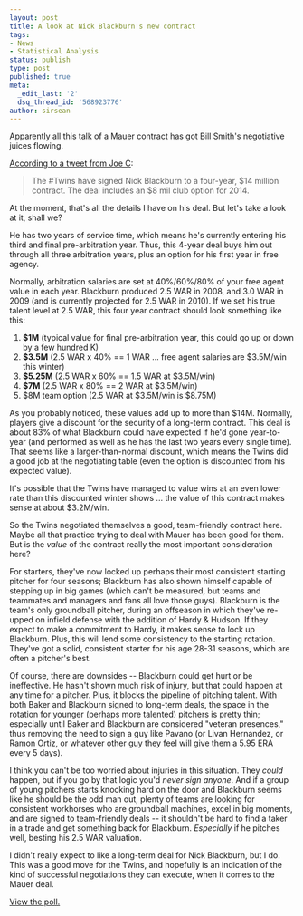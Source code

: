 ```yaml
---
layout: post
title: A look at Nick Blackburn's new contract
tags:
- News
- Statistical Analysis
status: publish
type: post
published: true
meta:
  _edit_last: '2'
  dsq_thread_id: '568923776'
author: sirsean
---
```

Apparently all this talk of a Mauer contract has got Bill Smith's negotiative juices flowing.

[According to a tweet from Joe C](http://twitter.com/JoeCStrib/status/10127760619):

> The #Twins have signed Nick Blackburn to a four-year, $14 million contract. The deal includes an $8 mil club option for 2014.

At the moment, that's all the details I have on his deal. But let's take a look at it, shall we?

He has two years of service time, which means he's currently entering his third and final pre-arbitration year. Thus, this 4-year deal buys him out through all three arbitration years, plus an option for his first year in free agency.

Normally, arbitration salaries are set at 40%/60%/80% of your free agent value in each year. Blackburn produced 2.5 WAR in 2008, and 3.0 WAR in 2009 (and is currently projected for 2.5 WAR in 2010). If we set his true talent level at 2.5 WAR, this four year contract should look something like this:

1. **$1M** (typical value for final pre-arbitration year, this could go up or down by a few hundred K)
2. **$3.5M** (2.5 WAR x 40% == 1 WAR ... free agent salaries are $3.5M/win this winter)
3. **$5.25M** (2.5 WAR x 60% == 1.5 WAR at $3.5M/win)
4. **$7M** (2.5 WAR x 80% == 2 WAR at $3.5M/win)
5. $8M team option (2.5 WAR at $3.5M/win is $8.75M)

As you probably noticed, these values add up to more than $14M. Normally, players give a discount for the security of a long-term contract. This deal is about 83% of what Blackburn could have expected if he'd gone year-to-year (and performed as well as he has the last two years every single time). That seems like a larger-than-normal discount, which means the Twins did a good job at the negotiating table (even the option is discounted from his expected value).

It's possible that the Twins have managed to value wins at an even lower rate than this discounted winter shows ... the value of this contract makes sense at about $3.2M/win.

So the Twins negotiated themselves a good, team-friendly contract here. Maybe all that practice trying to deal with Mauer has been good for them. But is the _value_ of the contract really the most important consideration here?

For starters, they've now locked up perhaps their most consistent starting pitcher for four seasons; Blackburn has also shown himself capable of stepping up in big games (which can't be measured, but teams and teammates and managers and fans all love those guys). Blackburn is the team's only groundball pitcher, during an offseason in which they've re-upped on infield defense with the addition of Hardy & Hudson. If they expect to make a commitment to Hardy, it makes sense to lock up Blackburn. Plus, this will lend some consistency to the starting rotation. They've got a solid, consistent starter for his age 28-31 seasons, which are often a pitcher's best.

Of course, there are downsides -- Blackburn could get hurt or be ineffective. He hasn't shown much risk of injury, but that could happen at any time for a pitcher. Plus, it blocks the pipeline of pitching talent. With both Baker and Blackburn signed to long-term deals, the space in the rotation for younger (perhaps more talented) pitchers is pretty thin; especially until Baker and Blackburn are considered "veteran presences," thus removing the need to sign a guy like Pavano (or Livan Hernandez, or Ramon Ortiz, or whatever other guy they feel will give them a 5.95 ERA every 5 days).

I think you can't be too worried about injuries in this situation. They _could_ happen, but if you go by that logic you'd _never sign anyone_. And if a group of young pitchers starts knocking hard on the door and Blackburn seems like he should be the odd man out, plenty of teams are looking for consistent workhorses who are groundball machines, excel in big moments, and are signed to team-friendly deals -- it shouldn't be hard to find a taker in a trade and get something back for Blackburn. _Especially_ if he pitches well, besting his 2.5 WAR valuation.

I didn't really expect to like a long-term deal for Nick Blackburn, but I do. This was a good move for the Twins, and hopefully is an indication of the kind of successful negotiations they can execute, when it comes to the Mauer deal.

<script type="text/javascript" src="http://poll4.me/poll/4b93fa1a03e5bf4572000001/embed.js?width=400&height=520"></script><noscript><a href="http://poll4.me/poll/4b93fa1a03e5bf4572000001/">View the poll.</a></noscript>
